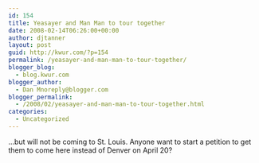 ```yaml
---
id: 154
title: Yeasayer and Man Man to tour together
date: 2008-02-14T06:26:00+00:00
author: djtanner
layout: post
guid: http://kwur.com/?p=154
permalink: /yeasayer-and-man-man-to-tour-together/
blogger_blog:
  - blog.kwur.com
blogger_author:
  - Dan Mnoreply@blogger.com
blogger_permalink:
  - /2008/02/yeasayer-and-man-man-to-tour-together.html
categories:
  - Uncategorized
---
```

<div class="pf-content">
  <p>
    &#8230;but will not be coming to St. Louis. Anyone want to start a petition to get them to come here instead of Denver on April 20?
  </p>
</div>